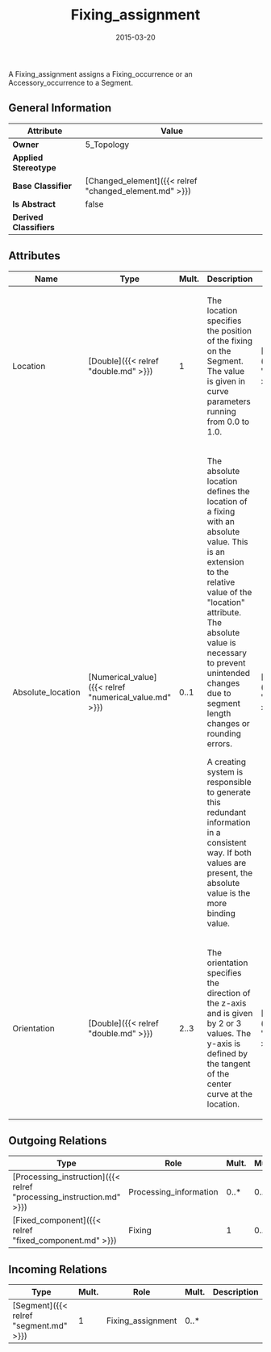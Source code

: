﻿---
title: Fixing_assignment
toc: false
type: specs
date: "2015-03-20"
draft: false
specification: KBL
version: 2.4.sr1
documentType: "Recommendation"
elementType: Class
classes:
  - Fixing_assignment
menu_name: kbl-2.4.sr1
---
<p>A Fixing_assignment assigns a Fixing_occurrence or an Accessory_occurrence to a Segment.</p>

## General Information

| Attribute               | Value |
|-------------------------|-------|
| **Owner**               | 5_Topology |
| **Applied Stereotype**  |   |
| **Base Classifier**     | [Changed_element]({{< relref "changed_element.md" >}})<br/>  |
| **Is Abstract**         | false |
| **Derived Classifiers** |   |

## Attributes
|  Name  |  Type  |  Mult.  |  Description  |  Owning Classifier  |
|--------|--------|---------|---------------|--------------|
|Location | [Double]({{< relref "double.md" >}}) | 1 | <p>The location specifies the position of the fixing on the Segment. The value is given in curve parameters running from 0.0 to 1.0.</p> | [Fixing_assignment]({{< relref "fixing_assignment.md" >}}) |
|Absolute_location | [Numerical_value]({{< relref "numerical_value.md" >}}) | 0..1 | <p> The absolute location defines the location of a fixing with an absolute value. This is an extension to the relative value of the &quot;location&quot; attribute. The absolute value is necessary to prevent unintended changes due to segment length changes or rounding errors.     </p>      <p> A creating system is responsible to generate this redundant information in a consistent way. If both values are present, the absolute value is the more binding value.      </p> | [Fixing_assignment]({{< relref "fixing_assignment.md" >}}) |
|Orientation | [Double]({{< relref "double.md" >}}) | 2..3 | <p>The orientation specifies the direction of the z-axis and is given by 2 or 3 values. The y-axis is defined by the tangent of the center curve at the location.</p> | [Fixing_assignment]({{< relref "fixing_assignment.md" >}}) |

## Outgoing Relations
|    Type  |   Role   |   Mult.   |   Mult.   |   Description   |
|----------|----------|-----------|-----------|-----------------|
| [Processing_instruction]({{< relref "processing_instruction.md" >}}) | Processing_information | 0..* | 0..1 |  |
| [Fixed_component]({{< relref "fixed_component.md" >}}) | Fixing | 1 | 0..* |  |
##  Incoming Relations
|    Type  |   Mult.  |   Role    |   Mult.   |   Description  |
|----------|----------|-----------|-----------|----------------|
| [Segment]({{< relref "segment.md" >}}) | 1 | Fixing_assignment  | 0..* |  |
